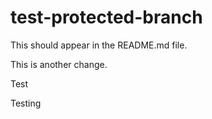 # test-protected-branch

This should appear in the README.md file.

This is another change.

Test

Testing
